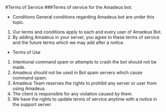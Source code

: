 #Terms of Service
###Terms of service for the Amadeus bot.

- Conditions
General conditions regarding Amadeus bot are under this topic.

1. Our terms and conditions apply to each and every user of Amadeus Bot.
2. By adding Amadeus in your server, you agree to these terms of service and the future terms which we may add after a notice.
   
- Terms of Use
1. Intentional command spam or attempts to crash the bot should not be made.
2. Amadeus should not be used in Bot spam servers which cause command spam.
3. Amadeus Team reserves the rights to prohibit any server or user from using Amadeus.
4. The client is responsible for any violation caused by them.
5. We have the rights to update terms of service anytime with a notice in the support server.
   